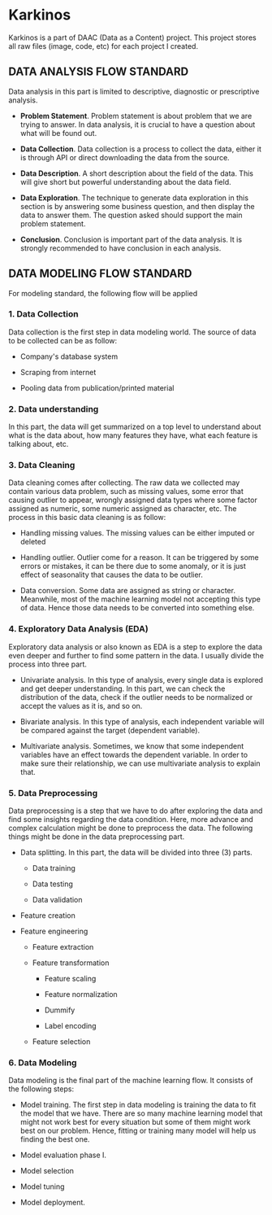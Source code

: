# Karkinos

Karkinos is a part of DAAC (Data as a Content) project. This project stores all raw files (image, code, etc) for each project I created.

## DATA ANALYSIS FLOW STANDARD

Data analysis in this part is limited to descriptive, diagnostic or prescriptive analysis.

-   **Problem Statement**. Problem statement is about problem that we are trying to answer. In data analysis, it is crucial to have a question about what will be found out.

-   **Data Collection**. Data collection is a process to collect the data, either it is through API or direct downloading the data from the source.

-   **Data Description**. A short description about the field of the data. This will give short but powerful understanding about the data field.

-   **Data Exploration**. The technique to generate data exploration in this section is by answering some business question, and then display the data to answer them. The question asked should support the main problem statement.

-   **Conclusion**. Conclusion is important part of the data analysis. It is strongly recommended to have conclusion in each analysis.

## DATA MODELING FLOW STANDARD

For modeling standard, the following flow will be applied

### 1. Data Collection

Data collection is the first step in data modeling world. The source of data to be collected can be as follow:

-   Company's database system

-   Scraping from internet

-   Pooling data from publication/printed material

### 2. Data understanding

In this part, the data will get summarized on a top level to understand about what is the data about, how many features they have, what each feature is talking about, etc.

### 3. Data Cleaning

Data cleaning comes after collecting. The raw data we collected may contain various data problem, such as missing values, some error that causing outlier to appear, wrongly assigned data types where some factor assigned as numeric, some numeric assigned as character, etc. The process in this basic data cleaning is as follow:

-   Handling missing values. The missing values can be either imputed or deleted

-   Handling outlier. Outlier come for a reason. It can be triggered by some errors or mistakes, it can be there due to some anomaly, or it is just effect of seasonality that causes the data to be outlier.

-   Data conversion. Some data are assigned as string or character. Meanwhile, most of the machine learning model not accepting this type of data. Hence those data needs to be converted into something else.

### 4. Exploratory Data Analysis (EDA)

Exploratory data analysis or also known as EDA is a step to explore the data even deeper and further to find some pattern in the data. I usually divide the process into three part.

-    Univariate analysis. In this type of analysis, every single data is explored and get deeper understanding. In this part, we can check the distribution of the data, check if the outlier needs to be normalized or accept the values as it is, and so on.

-   Bivariate analysis. In this type of analysis, each independent variable will be compared against the target (dependent variable).

-    Multivariate analysis. Sometimes, we know that some independent variables have an effect towards the dependent variable. In order to make sure their relationship, we can use multivariate analysis to explain that.

### 5. Data Preprocessing

Data preprocessing is a step that we have to do after exploring the data and find some insights regarding the data condition. Here, more advance and complex calculation might be done to preprocess the data. The following things might be done in the data preprocessing part.

-   Data splitting. In this part, the data will be divided into three (3) parts.

    -   Data training

    -   Data testing

    -   Data validation

-   Feature creation

-   Feature engineering

    -   Feature extraction

    -   Feature transformation

        -   Feature scaling

        -   Feature normalization

        -   Dummify

        -   Label encoding

    -   Feature selection

### 6. Data Modeling

Data modeling is the final part of the machine learning flow. It consists of the following steps:

-   Model training. The first step in data modeling is training the data to fit the model that we have. There are so many machine learning model that might not work best for every situation but some of them might work best on our problem. Hence, fitting or training many model will help us finding the best one.

-   Model evaluation phase I.

-   Model selection

-   Model tuning

-   Model deployment.
